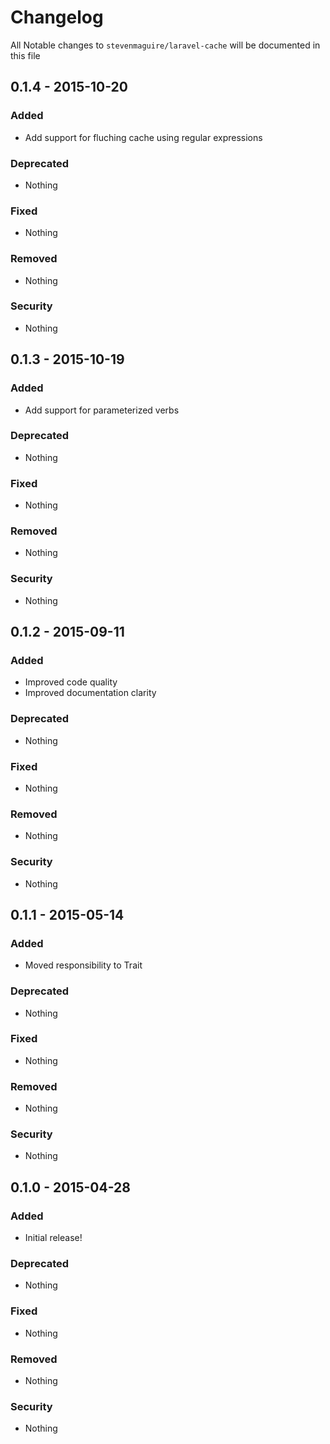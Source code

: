 # Changelog

All Notable changes to `stevenmaguire/laravel-cache` will be documented in this file

## 0.1.4 - 2015-10-20

### Added
- Add support for fluching cache using regular expressions

### Deprecated
- Nothing

### Fixed
- Nothing

### Removed
- Nothing

### Security
- Nothing

## 0.1.3 - 2015-10-19

### Added
- Add support for parameterized verbs

### Deprecated
- Nothing

### Fixed
- Nothing

### Removed
- Nothing

### Security
- Nothing

## 0.1.2 - 2015-09-11

### Added
- Improved code quality
- Improved documentation clarity

### Deprecated
- Nothing

### Fixed
- Nothing

### Removed
- Nothing

### Security
- Nothing

## 0.1.1 - 2015-05-14

### Added
- Moved responsibility to Trait

### Deprecated
- Nothing

### Fixed
- Nothing

### Removed
- Nothing

### Security
- Nothing

## 0.1.0 - 2015-04-28

### Added
- Initial release!

### Deprecated
- Nothing

### Fixed
- Nothing

### Removed
- Nothing

### Security
- Nothing
